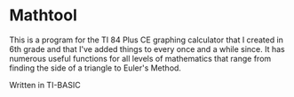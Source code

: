 # Mathtool
This is a program for the TI 84 Plus CE graphing calculator that I created in 6th grade and that I've added things to every once and a while since. It has numerous useful functions for all levels of mathematics that range from finding the side of a triangle to Euler's Method. 

Written in TI-BASIC
